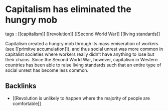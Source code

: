 # Capitalism has eliminated the hungry mob

tags
: [[capitalism]] [[revolution]] [[Second World War]] [[living standards]]

Capitalism created a hungry mob through its mass emiseration of workers (see [[primitve accumulation]]), and thus social unrest was more common in capitalist societies where workers really didn&rsquo;t have anything to lose but their chains. Since the Second World War, however, capitalism in Western countries has been able to raise living standards such that an entire type of social unrest has become less common.


## Backlinks

-   [[Revolution is unlikely to happen where the majority of people are comfortable]]
